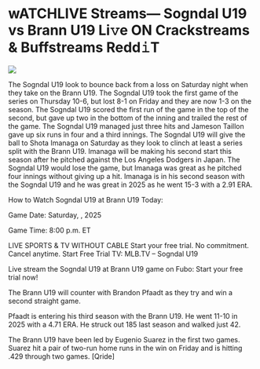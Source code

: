# wATCHLIVE Streams— Sogndal U19 vs Brann U19 Li𝚟e ON Crackstreams & Buffstreams Redd𝚒T  
  
  
[![](https://i.imgur.com/qSNzIqt.png)](https://movie.rssnews.media/miWoiOynx.php)  
  
The Sogndal U19 look to bounce back from a loss on Saturday night when they take on the Brann U19. The Sogndal U19 took the first game of the series on Thursday 10-6, but lost 8-1 on Friday and they are now 1-3 on the season. The Sogndal U19 scored the first run of the game in the top of the second, but gave up two in the bottom of the inning and trailed the rest of the game. The Sogndal U19 managed just three hits and Jameson Taillon gave up six runs in four and a third innings. The Sogndal U19 will give the ball to Shota Imanaga on Saturday as they look to clinch at least a series split with the Brann U19. Imanaga will be making his second start this season after he pitched against the Los Angeles Dodgers in Japan. The Sogndal U19 would lose the game, but Imanaga was great as he pitched four innings without giving up a hit. Imanaga is in his second season with the Sogndal U19 and he was great in 2025 as he went 15-3 with a 2.91 ERA.

How to Watch Sogndal U19 at Brann U19 Today:

Game Date: Saturday, , 2025

Game Time: 8:00 p.m. ET

LIVE SPORTS & TV WITHOUT CABLE
Start your free trial. No commitment. Cancel anytime.
Start Free Trial
TV: MLB.TV – Sogndal U19

Live stream the Sogndal U19 at Brann U19 game on Fubo: Start your free trial now!

The Brann U19 will counter with Brandon Pfaadt as they try and win a second straight game.

Pfaadt is entering his third season with the Brann U19. He went 11-10 in 2025 with a 4.71 ERA. He struck out 185 last season and walked just 42.

The Brann U19 have been led by Eugenio Suarez in the first two games. Suarez hit a pair of two-run home runs in the win on Friday and is hitting .429 through two games. [Qride]